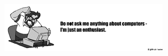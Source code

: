 ![Do not ask me anything about computers - I'm just an enthusiast.](https://raw.githubusercontent.com/oatw/oatw/main/smash.gif)
